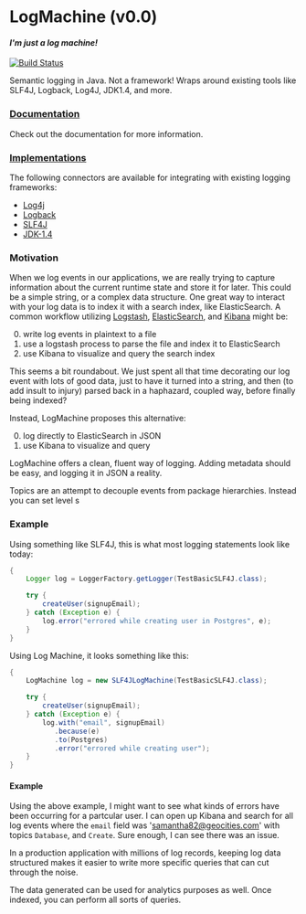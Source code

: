 # LogMachine (v0.0)
#### *I'm just a log machine!*

[![Build Status](https://travis-ci.org/UnquietCode/LogMachine.png?branch=master)](https://travis-ci.org/UnquietCode/LogMachine)

Semantic logging in Java. Not a framework!
Wraps around existing tools like SLF4J, Logback, Log4J, JDK1.4, and more.

### [Documentation](http://unquietcode.github.io/LogMachine)
Check out the documentation for more information.

### [Implementations](https://github.com/UnquietCode/LogMachine/wiki/Implementations)
The following connectors are available for integrating with existing logging frameworks:

* [Log4j](https://github.com/UnquietCode/LogMachine/tree/master/lm-via-log4j)
* [Logback](https://github.com/UnquietCode/LogMachine/tree/master/lm-via-logback)
* [SLF4J](https://github.com/UnquietCode/LogMachine/tree/master/lm-via-slf4j)
* [JDK-1.4](https://github.com/UnquietCode/LogMachine/tree/master/lm-via-jdk14)

### Motivation

When we log events in our applications, we are really trying to capture information about the current runtime state and store it for later. This could be a simple string, or a complex data structure. One great way to interact with your log data is to index it with a search index, like ElasticSearch. A common workflow utilizing [Logstash](http://logstash.net), [ElasticSearch](http://elasticsearch.org), and [Kibana](http://demo.kibana.org)
might be:

0. write log events in plaintext to a file
0. use a logstash process to parse the file and index it to ElasticSearch
0. use Kibana to visualize and query the search index

This seems a bit roundabout. We just spent all that time decorating
our log event with lots of good data, just to have it turned into
a string, and then (to add insult to injury) parsed back in a
haphazard, coupled way, before finally being indexed?

Instead, LogMachine proposes this alternative:

0. log directly to ElasticSearch in JSON
0. use Kibana to visualize and query

LogMachine offers a clean, fluent way of logging. Adding metadata should be easy, and logging it in JSON a reality.

Topics are an attempt to decouple events from package hierarchies. Instead you can set level s
 

### Example

Using something like SLF4J, this is what most logging statements
look like today:

```java
{
	Logger log = LoggerFactory.getLogger(TestBasicSLF4J.class);

	try {
		createUser(signupEmail);
	} catch (Exception e) {
		log.error("errored while creating user in Postgres", e);
	}
}
```

Using Log Machine, it looks something like this:

```java
{
	LogMachine log = new SLF4JLogMachine(TestBasicSLF4J.class);

	try {
		createUser(signupEmail);
	} catch (Exception e) {
		log.with("email", signupEmail)
      	   .because(e)
		   .to(Postgres)
		   .error("errored while creating user");
	}
}
```

#### Example
Using the above example, I might want to see what kinds of errors have been occurring for a partcular user. I can open up Kibana and search for all log events where the `email` field was 'samantha82@geocities.com' with topics `Database`, and `Create`. Sure enough, I can see there was an issue.

In a production application with millions of log records, keeping log data structured makes it easier to write more specific queries that can cut
through the noise.

The data generated can be used for analytics purposes as well. Once indexed, you can perform all sorts of queries.